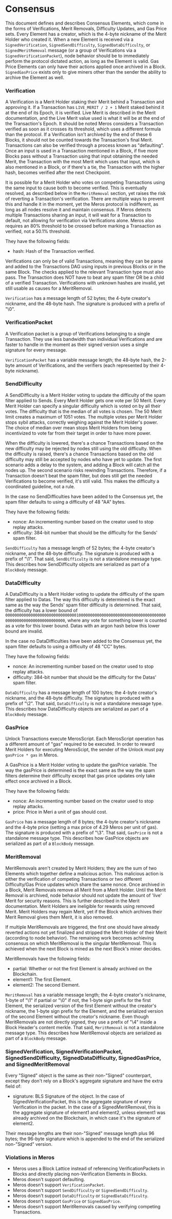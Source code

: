 # Consensus

This document defines and describes Consensus Elements, which come in the forms of Verifications, Merit Removals, Difficulty Updates, and Gas Price sets. Every Element has a creator, which is the 4-byte nickname of the Merit Holder who created it. When a new Element is received via a `SignedVerification`, `SignedSendDifficulty`, `SignedDataDifficulty`, or `SignedMeritRemoval` message (or a group of Verifications via a `SignedVerificationPacket`), node behavior should be to immediately perform the protocol dictated action, as long as the Element is valid. Gas Price Elements can only have their actions applied once archived in a Block. `SignedGasPrice` exists only to give miners other than the sender the ability to archive the Element as well.

### Verification

A Verification is a Merit Holder staking their Merit behind a Transaction and approving it. If a Transaction has `LIVE_MERIT / 2 + 1` Merit staked behind it at the end of its Epoch, it is verified. Live Merit is described in the Merit documentation, and the Live Merit value used is what it will be at the end of the Transaction's Epoch. It should be noted Meros considers a Transaction verified as soon as it crosses its threshold, which uses a different formula than the protocol. If a Verification isn't archived by the end of these 6 Blocks, it should not be counted towards the Transaction's final Merit. Transactions can also be verified through a process known as "defaulting". Once an input is used in a Transaction mentioned in a Block, if five more Blocks pass without a Transaction using that input obtaining the needed Merit, the Transaction with the most Merit which uses that input, which is also mentioned in a Block, or if there's a tie, the Transaction with the higher hash, becomes verified after the next Checkpoint.

It is possible for a Merit Holder who votes on competing Transactions using the same input to cause both to become verified. This is eventually resolved, as described below in the `MeritRemoval` section, yet raises the risk of reverting a Transaction's verification. There are multiple ways to prevent this and handle it in the moment, yet the Meros protocol is indifferent, as long as all nodes resolve it and maintain consensus. If Meros detects multiple Transactions sharing an input, it will wait for a Transaction to default, not allowing for verification via Verifications alone. Meros also requires an 80% threshold to be crossed before marking a Transaction as verified, not a 50.1% threshold.

They have the following fields:

- hash: Hash of the Transaction verified.

Verifications can only be of valid Transactions, meaning they can be parse and added to the Transactions DAG using inputs in previous Blocks or in the same Block. The checks applied to the relevant Transaction type must also pass. The Transaction does NOT have to beat any spam filter OR be a child of a verified Transaction. Verifications with unknown hashes are invalid, yet still usable as causes for a MeritRemoval.

`Verification` has a message length of 52 bytes; the 4-byte creator's nickname, and the 48-byte hash. The signature is produced with a prefix of "\0".

### VerificationPacket

A Verification packet is a group of Verifications belonging to a single Transaction. They use less bandwidth than individual Verifications and are faster to handle in the moment as their signed version uses a single signature for every message.

`VerificationPacket` has a variable message length; the 48-byte hash, the 2-byte amount of Verifications, and the verifiers (each represented by their 4-byte nickname).

### SendDifficulty

A SendDifficulty is a Merit Holder voting to update the difficulty of the spam filter applied to Sends. Every Merit Holder gets one vote per 50 Merit. Every Merit Holder can specify a singular difficulty which is voted on by all their votes. The difficulty that is the median of all votes is chosen. The 50 Merit limit creates a maximum of 1051 votes. The multiple votes per Merit Holder stops sybil attacks, correctly weighing against the Merit Holder's power. The choice of median over mean stops Merit Holders from being incentivized to vote far from their target in order to have more power.

When the difficulty is lowered, there's a chance Transactions based on the new difficulty may be rejected by nodes still using the old difficulty. When the difficulty is raised, there's a chance Transactions based on the old difficulty may still be accepted by nodes who have yet to update. The first scenario adds a delay to the system, and adding a Block will catch all the nodes up. The second scenario risks rewinding Transactions. Therefore, if a Transaction doesn't beat the spam filter, but does still get the needed Verifications to become verified, it's still valid. This makes the difficulty a coordinated guideline, not a rule.

In the case no SendDifficulties have been added to the Consensus yet, the spam filter defaults to using a difficulty of 48 "AA" bytes.

They have the following fields:

- nonce: An incrementing number based on the creator used to stop replay attacks.
- difficulty: 384-bit number that should be the difficulty for the Sends' spam filter.

`SendDifficulty` has a message length of 52 bytes; the 4-byte creator's nickname, and the 48-byte difficulty. The signature is produced with a prefix of "\1". That said, `SendDifficulty` is not a standalone message type. This describes how SendDifficulty objects are serialized as part of a `BlockBody` message.

### DataDifficulty

A DataDifficulty is a Merit Holder voting to update the difficulty of the spam filter applied to Datas. The way this difficulty is determined is the exact same as the way the Sends' spam filter difficulty is determined. That said, the difficulty has a lower bound of `000000000000000000000000000000010000000000000000000000000000000000000000000000000000000000000000`, where any vote for something lower is counted as a vote for this lower bound. Datas with an argon hash below this lower bound are invalid.

In the case no DataDifficulties have been added to the Consensus yet, the spam filter defaults to using a difficulty of 48 "CC" bytes.

They have the following fields:

- nonce: An incrementing number based on the creator used to stop replay attacks.
- difficulty: 384-bit number that should be the difficulty for the Datas' spam filter.

`DataDifficulty` has a message length of 100 bytes; the 4-byte creator's nickname, and the 48-byte difficulty. The signature is produced with a prefix of "\2". That said, `DataDifficulty` is not a standalone message type. This describes how DataDifficulty objects are serialized as part of a `BlockBody` message.

### GasPrice

Unlock Transactions execute MerosScript. Each MerosScript operation has a different amount of "gas" required to be executed. In order to reward Merit Holders for executing MerosScipt, the sender of the Unlock must pay `gasPrice * gas` in Meros.

A GasPrice is a Merit Holder voting to update the gasPrice variable. The way the gasPrice is determined is the exact same as the way the spam filters determine their difficulty except that gas price updates only take effect once archived in a Block.

They have the following fields:

- nonce: An incrementing number based on the creator used to stop replay attacks.
- price: Price in Meri a unit of gas should cost.

`GasPrice` has a message length of 8 bytes; the 4-byte creator's nickname and the 4-byte price (setting a max price of 4.29 Meros per unit of gas). The signature is produced with a prefix of "\3". That said, `GasPrice` is not a standalone message type. This describes how GasPrice objects are serialized as part of a `BlockBody` message.

### MeritRemoval

MeritRemovals aren't created by Merit Holders; they are the sum of two Elements which together define a malicious action. This malicious action is either the verification of competing Transactions or two different Difficulty/Gas Price updates which share the same nonce. Once archived in a Block, Merit Removals remove all Merit from a Merit Holder. Until the Merit Removal is archived, node behavior should not update the amount of 'live' Merit for security reasons. This is further described in the Merit documentation. Merit Holders are ineligible for rewards using removed Merit. Merit Holders may regain Merit, yet if the Block which archives their Merit Removal gives them Merit, it is also removed.

If multiple MeritRemovals are triggered, the first one should have already reverted actions not yet finalized and stripped the Merit Holder of their Merit (according to node behavior). The remaining work becomes achieving consensus on which MeritRemoval is the singular MeritRemoval. This is achieved when the next Block is mined as the next Block's miner decides.

MeritRemovals have the following fields:

- partial:  Whether or not the first Element is already archived on the Blockchain.
- element1: The first Element.
- element2: The second Element.

`MeritRemoval` has a variable message length; the 4-byte creator's nickname, 1-byte of "\1" if partial or "\0" if not, the 1-byte sign prefix for the first Element, the serialized version of the first Element without the creator's nickname, the 1-byte sign prefix for the Element, and the serialized version of the second Element without the creator's nickname. Even though MeritRemovals are not directly signed, they use a prefix of "\4" inside a Block Header's content merkle. That said, `MeritRemoval` is not a standalone message type. This describes how MeritRemoval objects are serialized as part of a `BlockBody` message.

### SignedVerification, SignedVerificationPacket, SignedSendDifficulty, SignedDataDifficulty, SignedGasPrice, and SignedMeritRemoval

Every "Signed" object is the same as their non-"Signed" counterpart, except they don't rely on a Block's aggregate signature and have the extra field of:

- signature: BLS Signature of the object. In the case of SignedVerificationPacket, this is the aggregate signature of every Verification in the packet. In the case of a SignedMeritRemoval, this is the aggregate signature of element1 and element2, unless element1 was already archived on the Blockchain, in which case it's the signature of element2.

Their message lengths are their non-"Signed" message length plus 96 bytes; the 96-byte signature which is appended to the end of the serialized non-"Signed" version.

### Violations in Meros

- Meros uses a Block Lattice instead of referencing VerificationPackets in Blocks and directly placing non-Verification Elements in Blocks.
- Meros doesn't support defaulting.
- Meros doesn't support `VerificationPacket`.
- Meros doesn't support `SendDifficulty` or `SignedSendDifficulty`.
- Meros doesn't support `DataDifficulty` or `SignedDataDifficulty`.
- Meros doesn't support `GasPrice` or `SignedGasPrice`.
- Meros doesn't support MeritRemovals caused by verifying competing Transactions.
